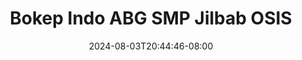 --- 
title: "Bokep Indo ABG SMP Jilbab OSIS"
description: "video  video bokep Bokep Indo ABG SMP Jilbab OSIS simontok video full baru"
date: 2024-08-03T20:44:46-08:00
file_code: "xb7fao793we3"
draft: false
cover: "owq0vsgdrn03tod3.jpg"
tags: ["Bokep", "Indo", "ABG", "SMP", "Jilbab", "OSIS", "bokep-indo", "bokep-viral", "bokep-ig"]
length: 185
fld_id: "1398013"
foldername: "ABG SMP"
categories: ["ABG SMP"]
views: 27
---